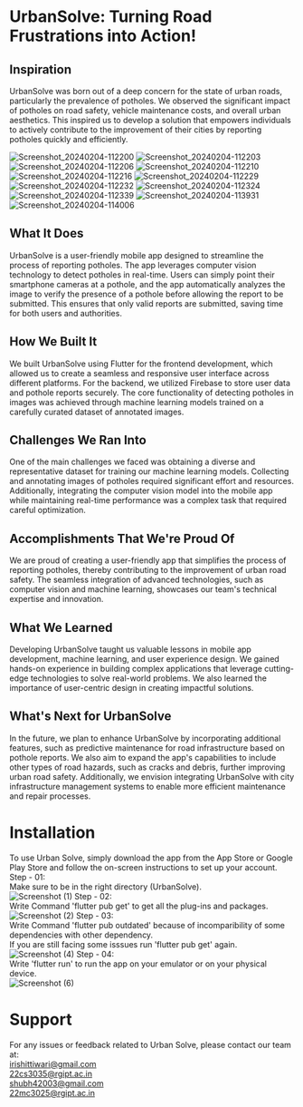 # UrbanSolve: Turning Road Frustrations into Action!
## Inspiration
UrbanSolve was born out of a deep concern for the state of urban roads, particularly the prevalence of potholes. We observed the significant impact of potholes on road safety, vehicle maintenance costs, and overall urban aesthetics. This inspired us to develop a solution that empowers individuals to actively contribute to the improvement of their cities by reporting potholes quickly and efficiently.

![Screenshot_20240204-112200](https://github.com/Hackdata2024/25-E404/assets/128586763/8f8efd98-323a-4c08-b671-c6db376bb5af)
![Screenshot_20240204-112203](https://github.com/Hackdata2024/25-E404/assets/128586763/a72d0eb9-0b07-471a-b726-93f58d5852d6)
![Screenshot_20240204-112206](https://github.com/Hackdata2024/25-E404/assets/128586763/e84d13e2-b4d8-4a24-be82-6b5b6164d94c)
![Screenshot_20240204-112210](https://github.com/Hackdata2024/25-E404/assets/128586763/32826421-99df-4a0b-bad1-77013df72083)
![Screenshot_20240204-112216](https://github.com/Hackdata2024/25-E404/assets/128586763/01a6fa72-1012-4663-83c0-abc0269db90b)
![Screenshot_20240204-112229](https://github.com/Hackdata2024/25-E404/assets/128586763/6a76ffec-5275-4f9e-b281-8d26bd9a8e95)
![Screenshot_20240204-112232](https://github.com/Hackdata2024/25-E404/assets/128586763/0d8e2ceb-27c7-43ba-93e5-ff956118fefd)
![Screenshot_20240204-112324](https://github.com/Hackdata2024/25-E404/assets/128586763/c14004bf-7d0f-4abe-a138-70e60a98dc16)
![Screenshot_20240204-112339](https://github.com/Hackdata2024/25-E404/assets/128586763/035902de-315d-4bcd-be22-44df0de6e82d)
![Screenshot_20240204-113931](https://github.com/Hackdata2024/25-E404/assets/128586763/d90bcfa0-18ca-41e9-8b19-73f8e3acdcd8)
![Screenshot_20240204-114006](https://github.com/Hackdata2024/25-E404/assets/128586763/0b8f52ce-ff62-4e2d-a4ff-a3c11db88060)





## What It Does
UrbanSolve is a user-friendly mobile app designed to streamline the process of reporting potholes. The app leverages computer vision technology to detect potholes in real-time. Users can simply point their smartphone cameras at a pothole, and the app automatically analyzes the image to verify the presence of a pothole before allowing the report to be submitted. This ensures that only valid reports are submitted, saving time for both users and authorities.

## How We Built It
We built UrbanSolve using Flutter for the frontend development, which allowed us to create a seamless and responsive user interface across different platforms. For the backend, we utilized Firebase to store user data and pothole reports securely. The core functionality of detecting potholes in images was achieved through machine learning models trained on a carefully curated dataset of annotated images.

## Challenges We Ran Into
One of the main challenges we faced was obtaining a diverse and representative dataset for training our machine learning models. Collecting and annotating images of potholes required significant effort and resources. Additionally, integrating the computer vision model into the mobile app while maintaining real-time performance was a complex task that required careful optimization.

## Accomplishments That We're Proud Of
We are proud of creating a user-friendly app that simplifies the process of reporting potholes, thereby contributing to the improvement of urban road safety. The seamless integration of advanced technologies, such as computer vision and machine learning, showcases our team's technical expertise and innovation.

## What We Learned
Developing UrbanSolve taught us valuable lessons in mobile app development, machine learning, and user experience design. We gained hands-on experience in building complex applications that leverage cutting-edge technologies to solve real-world problems. We also learned the importance of user-centric design in creating impactful solutions.

## What's Next for UrbanSolve
In the future, we plan to enhance UrbanSolve by incorporating additional features, such as predictive maintenance for road infrastructure based on pothole reports. We also aim to expand the app's capabilities to include other types of road hazards, such as cracks and debris, further improving urban road safety. Additionally, we envision integrating UrbanSolve with city infrastructure management systems to enable more efficient maintenance and repair processes.



# Installation
To use Urban Solve, simply download the app from the App Store or Google Play Store and follow the on-screen instructions to set up your account.<br />
Step - 01:<br />
Make sure to be in the right directory (UrbanSolve).<br />
![Screenshot (1)](https://github.com/Hackdata2024/25-E404/assets/128586763/31cc5761-5e45-47cb-bc87-313bb7d99753)
Step - 02:<br />
Write Command 'flutter pub get' to get all the plug-ins and packages.<br />
![Screenshot (2)](https://github.com/Hackdata2024/25-E404/assets/128586763/707679c2-a660-488f-b94c-65b37aa58d06)
Step - 03:<br />
Write Command 'flutter pub outdated' because of incomparibility of some dependencies with other dependency.<br />
If you are still facing some isssues run 'flutter pub get' again.<br />
![Screenshot (4)](https://github.com/Hackdata2024/25-E404/assets/128586763/a996cd02-e078-446c-a760-3f4f796640e6)
Step - 04:<br />
Write 'flutter run' to run the app on your emulator or on your physical device.<br />
![Screenshot (6)](https://github.com/Hackdata2024/25-E404/assets/128586763/4aa40c75-d6ca-4b43-9864-f587dae70aaa)




# Support
For any issues or feedback related to Urban Solve, please contact our team at:<br />
irishittiwari@gmail.com<br />
22cs3035@rgipt.ac.in<br />
shubh42003@gmail.com<br />
22mc3025@rgipt.ac.in<br />
